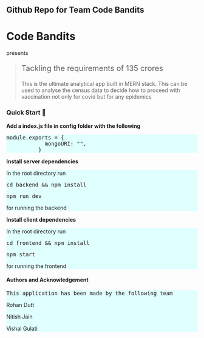 ## Github Repo for Team Code Bandits
<html lang="en">
  <head>
<!--     <title>
      Dev Connector: Today's Social Network for tomorrow's Developers
    </title> -->
    <link
      rel="stylesheet"
      href="https://stackpath.bootstrapcdn.com/bootstrap/4.4.1/css/bootstrap.min.css"
    />
  </head>
  <body>
    <h1>Code Bandits</h1> presents
    <blockquote>
      <p class="mb-2" style="font-size: 20px;">
        Tackling the requirements of 135 crores
      </p>
      <p>
        This is the ultimate analytical app built in MERN stack. This can be used to analyse the census data to decide how to proceed with vaccination not only for covid but for any epidemics
      </p>
    </blockquote>
    <div>
    </div>
    <div>
      <h3>
        Quick Start
        <g-emoji
          class="g-emoji"
          alias="rocket"
          fallback-src="https://github.githubassets.com/images/icons/emoji/unicode/1f680.png"
          >🚀</g-emoji
        >
      </h3>
      <p><b>Add a index.js file in config folder with the following</b></p>
      <div class="highlight highlight-source-shell" style="background-color:lightcyan">
        <pre>module.exports = {
            mongoURI: "<your_mongoDB_Atlas_uri_with_credentials>",
          }</pre>
      </div>
      <p><b>Install server dependencies</b></p>
      <div class="highlight highlight-source-shell" style="background-color:lightcyan">
        <p>In the root directory run</p>
        <pre>cd backend && npm install</pre>
        <pre>npm run dev</pre> for running the backend
      </div>
      <p><b>Install client dependencies</b></p>
      <div class="highlight highlight-source-shell" style="background-color:lightcyan">
      <p>In the root directory run</p>
        <pre>cd frontend && npm install</pre>
        <pre>npm start</pre> for running the frontend
      </div>
       <h4>Authors and Acknowledgement</h4>
      <div class="highlight highlight-source-shell" style="background-color:lightcyan">
        <pre>This application has been made by the following team</pre>
        <p>Rohan Dutt</p>
        <p>Nitish Jain</p>
        <p>Vishal Gulati</p>
      </div>
    </div>

  </body>
</html>
